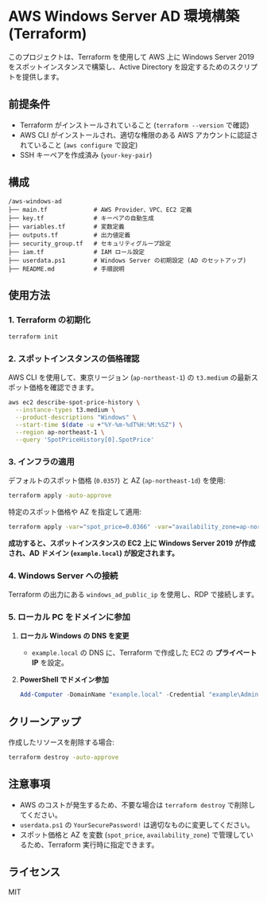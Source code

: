 # AWS Windows Server AD 環境構築 (Terraform)

このプロジェクトは、Terraform を使用して AWS 上に Windows Server 2019 をスポットインスタンスで構築し、Active Directory を設定するためのスクリプトを提供します。

## 前提条件

- Terraform がインストールされていること (`terraform --version` で確認)
- AWS CLI がインストールされ、適切な権限のある AWS アカウントに認証されていること (`aws configure` で設定)
- SSH キーペアを作成済み (`your-key-pair`)

## 構成

```
/aws-windows-ad
├── main.tf             # AWS Provider、VPC、EC2 定義
├── key.tf              # キーペアの自動生成
├── variables.tf        # 変数定義
├── outputs.tf          # 出力値定義
├── security_group.tf   # セキュリティグループ設定
├── iam.tf              # IAM ロール設定
├── userdata.ps1        # Windows Server の初期設定 (AD のセットアップ)
├── README.md           # 手順説明
```

## 使用方法

### 1. Terraform の初期化

```sh
terraform init
```

### 2. スポットインスタンスの価格確認

AWS CLI を使用して、東京リージョン (`ap-northeast-1`) の `t3.medium` の最新スポット価格を確認できます。

```sh
aws ec2 describe-spot-price-history \
  --instance-types t3.medium \
  --product-descriptions "Windows" \
  --start-time $(date -u +"%Y-%m-%dT%H:%M:%SZ") \
  --region ap-northeast-1 \
  --query 'SpotPriceHistory[0].SpotPrice'
```

### 3. インフラの適用

デフォルトのスポット価格 (`0.0357`) と AZ (`ap-northeast-1d`) を使用:

```sh
terraform apply -auto-approve
```

特定のスポット価格や AZ を指定して適用:

```sh
terraform apply -var="spot_price=0.0366" -var="availability_zone=ap-northeast-1c" -auto-approve
```

**成功すると、スポットインスタンスの EC2 上に Windows Server 2019 が作成され、AD ドメイン (`example.local`) が設定されます。**

### 4. Windows Server への接続

Terraform の出力にある `windows_ad_public_ip` を使用し、RDP で接続します。

### 5. ローカル PC をドメインに参加

1. **ローカル Windows の DNS を変更**

   - `example.local` の DNS に、Terraform で作成した EC2 の **プライベート IP** を設定。

2. **PowerShell でドメイン参加**
   ```powershell
   Add-Computer -DomainName "example.local" -Credential "example\Administrator" -Restart
   ```

## クリーンアップ

作成したリソースを削除する場合:

```sh
terraform destroy -auto-approve
```

## 注意事項

- AWS のコストが発生するため、不要な場合は `terraform destroy` で削除してください。
- `userdata.ps1` の `YourSecurePassword!` は適切なものに変更してください。
- スポット価格と AZ を変数 (`spot_price`, `availability_zone`) で管理しているため、Terraform 実行時に指定できます。

## ライセンス

MIT
